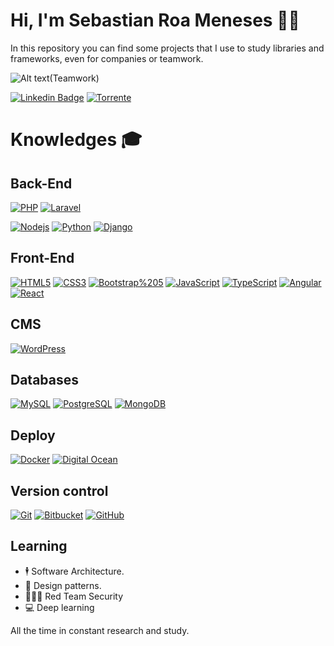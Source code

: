 # Hi, I'm Sebastian Roa Meneses 🧔🏻

In this repository you can find some projects that I use to study libraries and frameworks, even for companies or teamwork.

 ![ Alt text](https://i.pinimg.com/originals/cf/6f/cf/cf6fcf14be2cd01dd4923b36445ca632.gif)(Teamwork)

[![Linkedin Badge](https://img.shields.io/badge/-Sebastian%20Roa%20Meneses-blue?style=flat-square&logo=Linkedin&logoColor=white&link=https://www.linkedin.com/in/serome111/)](https://www.linkedin.com/in/serome111/)
[![Torrente](https://img.shields.io/twitter/url?label=TorrenteSoftware&logo=Telegraph&logoColor=blue&style=social&url=https%3A%2F%2Fgithub.com%2Ftorrentesofware)](https://github.com/torrentesofware/)


# Knowledges :mortar_board:
## Back-End
[![PHP](https://img.shields.io/badge/-PHP-777BB4?style=flat-square&logo=php&logoColor=white&link=https://github.com/serome111/)](https://github.com/serome111/)
[![Laravel](https://img.shields.io/badge/-Laravel-FF2D20?style=flat-square&logo=laravel&logoColor=white&link=https://github.com/serome111/)](https://github.com/serome111/)

[![Nodejs](https://img.shields.io/badge/-Node.js-339933?style=flat-square&logo=Node.js&logoColor=white&link=https://github.com/serome111/)](https://github.com/serome111/)
[![Python](https://img.shields.io/badge/-Python-FFFFFF?style=flat-square&logo=Python&link=https://github.com/serome111/)](https://github.com/serome111/)
[![Django](https://img.shields.io/badge/-Django-2D?style=flat-square&logo=Django&link=https://github.com/serome111/)](https://github.com/serome111/)


## Front-End
[![HTML5](https://img.shields.io/badge/-HTML5-E34F26?style=flat-square&logo=html5&logoColor=white&link=https://github.com/serome111/)](https://github.com/serome111/)
[![CSS3](https://img.shields.io/badge/-CSS3-1572B6?style=flat-square&logo=css3&link=https://github.com/serome111/)](https://github.com/serome111/)
[![Bootstrap%205](https://img.shields.io/badge/-Bootstrap%205-563D7C?style=flat-square&logo=bootstrap%205&link=https://github.com/serome111/)](https://github.com/serome111/)
[![JavaScript](https://img.shields.io/badge/-JavaScript-black?style=flat-square&logo=javascript&link=https://github.com/serome111/)](https://github.com/serome111/)
[![TypeScript](https://img.shields.io/badge/-TypeScript-007ACC?style=flat-square&logo=typescript&link=https://github.com/serome111/)](https://github.com/serome111/)
[![Angular](https://img.shields.io/badge/-Angular-DD0031?style=flat-square&logo=angular&link=https://github.com/serome111/)](https://github.com/serome111/)
[![React](https://img.shields.io/badge/-React-black?style=flat-square&logo=react&link=https://github.com/serome111/)](https://github.com/serome111/)

## CMS
[![WordPress](https://img.shields.io/badge/-WordPress-21759B?style=flat-square&logo=wordpress&link=https://github.com/serome111/)](https://github.com/serome111/)
## Databases
[![MySQL](https://img.shields.io/badge/-MySQL-4479A1?style=flat-square&logo=mysql&logoColor=white&link=https://github.com/serome111/)](https://github.com/serome111/)
[![PostgreSQL](https://img.shields.io/badge/-PostgreSQL-336791?style=flat-square&logo=postgresql&link=https://github.com/serome111/)](https://github.com/serome111/)
[![MongoDB](https://img.shields.io/badge/-MongoDB-black?style=flat-square&logo=mongodb&link=https://github.com/serome111/)](https://github.com/serome111/)

## Deploy
[![Docker](https://img.shields.io/badge/-Docker-black?style=flat-square&logo=docker&link=https://github.com/serome111/)](https://github.com/serome111/)
[![Digital Ocean](https://img.shields.io/badge/-DigitalOcean-17158e?style=flat-square&logo=digitalocean&link=https://github.com/serome111/)](https://github.com/serome111/)

## Version control
[![Git](https://img.shields.io/badge/-Git-black?style=flat-square&logo=git&link=https://github.com/serome111/)](https://github.com/serome111/)
[![Bitbucket](https://img.shields.io/badge/-Bitbucket-17158e?style=flat-square&logo=Bitbucket&link=https://github.com/serome111/)](https://github.com/serome111/)
[![GitHub](https://img.shields.io/badge/-GitHub-181717?style=flat-square&logo=github&link=https://github.com/serome111/)](https://github.com/serome111/)

## Learning
- 🕴 Software Architecture.
- 🎯 Design patterns.
- 👨🏻‍💻 Red Team Security
- 💻 Deep learning


All the time in constant research and study.
